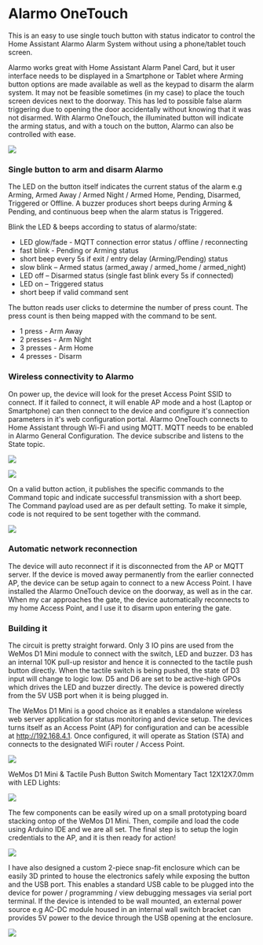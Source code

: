 # Alarmo OneTouch
This is an easy to use single touch button with status indicator to control the Home Assistant Alarmo Alarm System without using a phone/tablet touch screen.

Alarmo works great with Home Assistant Alarm Panel Card, but it user interface needs to be displayed in a Smartphone or Tablet where Arming button options are made available as well as the keypad to disarm the alarm system. It may not be feasible sometimes (in my case) to place the touch screen devices next to the doorway. This has led to possible false alarm triggering due to opening the door accidentally without knowing that it was not disarmed. With Alarmo OneTouch, the illuminated button will indicate the arming status, and with a touch on the button, Alarmo can also be controlled with ease.

![](https://raw.githubusercontent.com/vwdiy2u/AlarmoOnetouch/main/images/AlarmPanelCard.png)

### Single button to arm and disarm Alarmo

The LED on the button itself indicates the current status of the alarm e.g Arming, Armed Away / Armed Night / Armed Home, Pending, Disarmed, Triggered or Offline. A buzzer produces short beeps during Arming & Pending, and continuous beep when the alarm status is Triggered.

Blink the LED & beeps according to status of alarmo/state:
* LED glow/fade - MQTT connection error status / offline / reconnecting
* fast blink - Pending or Arming status
* short beep every 5s if exit / entry delay (Arming/Pending) status
* slow blink – Armed status (armed_away / armed_home / armed_night)
* LED off – Disarmed status (single fast blink every 5s if connected)
* LED on – Triggered status
* short beep if valid command sent

The button reads user clicks to determine the number of press count. The press count is then being mapped with the command to be sent.
* 1 press - Arm Away 
* 2 presses - Arm Night 
* 3 presses - Arm Home 
* 4 presses - Disarm


### Wireless connectivity to Alarmo

On power up, the device will look for the preset Access Point SSID to connect. If it failed to connect, it will enable AP mode and a host (Laptop or Smartphone) can then connect to the device and configure it's connection parameters in it's web configuration portal.
Alarmo OneTouch connects to Home Assistant through Wi-Fi and using MQTT. MQTT needs to be enabled in Alarmo General Configuration. The device subscribe and listens to the State topic.

![](https://raw.githubusercontent.com/vwdiy2u/AlarmoOnetouch/main/images/Alarmo_enable_mqtt.png)

![](https://raw.githubusercontent.com/vwdiy2u/AlarmoOnetouch/main/images/Alarmo_http_webinterface.png)

On a valid button action, it publishes the specific commands to the Command topic and indicate successful transmission with a short beep. The Command payload used are as per default setting. To make it simple, code is not required to be sent together with the command.

![](https://raw.githubusercontent.com/vwdiy2u/AlarmoOnetouch/main/images/Alarmo_mqtt_config.png)

### Automatic network reconnection
The device will auto reconnect if it is disconnected from the AP or MQTT server. If the device is moved away permanently from the earlier connected AP, the device can be setup again to connect to a new Access Point. I have installed the Alarmo OneTouch device on the doorway, as well as in the car. When my car approaches the gate, the device automatically reconnects to my home Access Point, and I use it to disarm upon entering the gate.

### Building it
The circuit is pretty straight forward. Only 3 IO pins are used from the WeMos D1 Mini module to connect with the switch, LED and buzzer. D3 has an internal 10K pull-up resistor and hence it is connected to the tactile push button directly. When the tactile switch is being pushed, the state of D3 input will change to logic low. D5 and D6 are set to be active-high GPOs which drives the LED and buzzer directly. The device is powered directly from the 5V USB port when it is being plugged in.

The WeMos D1 Mini is a good choice as it enables a standalone wireless web server application for status monitoring and device setup. The devices turns itself as an Access Point (AP) for configuration and can be acessible at http://192.168.4.1. Once configured, it will operate as Station (STA) and connects to the designated WiFi router / Access Point.

![](https://raw.githubusercontent.com/vwdiy2u/AlarmoOnetouch/main/images/AlarmoOneTouchSch.png)

WeMos D1 Mini & Tactile Push Button Switch Momentary Tact 12X12X7.0mm with LED Lights:

![](https://raw.githubusercontent.com/vwdiy2u/AlarmoOnetouch/main/images/wemos_d1mini_tactile_switch_with_led.png)

The few components can be easily wired up on a small prototyping board stacking ontop of the WeMos D1 Mini. Then, compile and load the code using Arduino IDE and we are all set. The final step is to setup the login credentials to the AP, and it is then ready for action!

![](https://raw.githubusercontent.com/vwdiy2u/AlarmoOnetouch/main/images/AlarmoOneTouch_prototype_board.png)

I have also designed a custom 2-piece snap-fit enclosure which can be easily 3D printed to house the electronics safely while exposing the button and the USB port. This enables a standard USB cable to be plugged into the device for power / programming / view debugging messages via serial port terminal. If the device is intended to be wall mounted, an external power source e.g AC-DC module housed in an internal wall switch bracket can provides 5V power to the device through the USB opening at the enclosure.

![](https://raw.githubusercontent.com/vwdiy2u/AlarmoOnetouch/main/images/AlarmoOneTouch_usb_casing.png)
